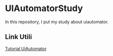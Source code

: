# UIAutomatorStudy
In this repository, I put my study about uiautomator.

## Link Utili
[Tutorial UiAutomator](http://perlexamples.blogspot.it/2014/02/uiautomator-android-tutorial.html)